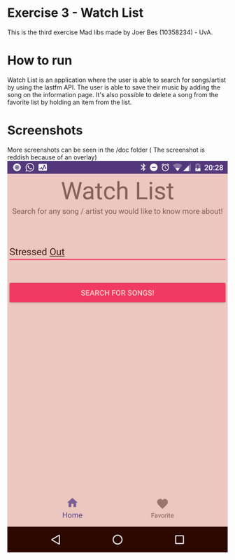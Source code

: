 # Exercise 3 - Watch List
This is the third exercise Mad libs made by Joer Bes (10358234) - UvA.

# How to run

Watch List is an application where the user is able to search for songs/artist by using the lastfm API. The user is able to save their music by adding the song on the information page. 
It's also possible to delete a song from the favorite list by holding an item from the list. 

# Screenshots 

More screenshots can be seen in the /doc folder ( The screenshot is reddish because of an overlay)
![Alt text](/doc/Screenshot_20170921-202855.png?raw=true "Main_Portrait")
